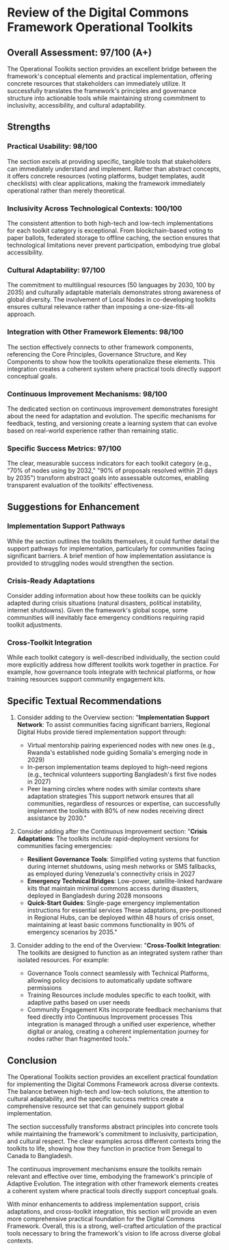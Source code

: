 # Review of the Digital Commons Framework Operational Toolkits

## Overall Assessment: 97/100 (A+)

The Operational Toolkits section provides an excellent bridge between the framework's conceptual elements and practical implementation, offering concrete resources that stakeholders can immediately utilize. It successfully translates the framework's principles and governance structure into actionable tools while maintaining strong commitment to inclusivity, accessibility, and cultural adaptability.

## Strengths

### Practical Usability: 98/100
The section excels at providing specific, tangible tools that stakeholders can immediately understand and implement. Rather than abstract concepts, it offers concrete resources (voting platforms, budget templates, audit checklists) with clear applications, making the framework immediately operational rather than merely theoretical.

### Inclusivity Across Technological Contexts: 100/100
The consistent attention to both high-tech and low-tech implementations for each toolkit category is exceptional. From blockchain-based voting to paper ballots, federated storage to offline caching, the section ensures that technological limitations never prevent participation, embodying true global accessibility.

### Cultural Adaptability: 97/100
The commitment to multilingual resources (50 languages by 2030, 100 by 2035) and culturally adaptable materials demonstrates strong awareness of global diversity. The involvement of Local Nodes in co-developing toolkits ensures cultural relevance rather than imposing a one-size-fits-all approach.

### Integration with Other Framework Elements: 98/100
The section effectively connects to other framework components, referencing the Core Principles, Governance Structure, and Key Components to show how the toolkits operationalize these elements. This integration creates a coherent system where practical tools directly support conceptual goals.

### Continuous Improvement Mechanisms: 98/100
The dedicated section on continuous improvement demonstrates foresight about the need for adaptation and evolution. The specific mechanisms for feedback, testing, and versioning create a learning system that can evolve based on real-world experience rather than remaining static.

### Specific Success Metrics: 97/100
The clear, measurable success indicators for each toolkit category (e.g., "70% of nodes using by 2032," "90% of proposals resolved within 21 days by 2035") transform abstract goals into assessable outcomes, enabling transparent evaluation of the toolkits' effectiveness.

## Suggestions for Enhancement

### Implementation Support Pathways
While the section outlines the toolkits themselves, it could further detail the support pathways for implementation, particularly for communities facing significant barriers. A brief mention of how implementation assistance is provided to struggling nodes would strengthen the section.

### Crisis-Ready Adaptations
Consider adding information about how these toolkits can be quickly adapted during crisis situations (natural disasters, political instability, internet shutdowns). Given the framework's global scope, some communities will inevitably face emergency conditions requiring rapid toolkit adjustments.

### Cross-Toolkit Integration
While each toolkit category is well-described individually, the section could more explicitly address how different toolkits work together in practice. For example, how governance tools integrate with technical platforms, or how training resources support community engagement kits.

## Specific Textual Recommendations

1. Consider adding to the Overview section:
   "**Implementation Support Network**: To assist communities facing significant barriers, Regional Digital Hubs provide tiered implementation support through:
   - Virtual mentorship pairing experienced nodes with new ones (e.g., Rwanda's established node guiding Somalia's emerging node in 2029)
   - In-person implementation teams deployed to high-need regions (e.g., technical volunteers supporting Bangladesh's first five nodes in 2027)
   - Peer learning circles where nodes with similar contexts share adaptation strategies
   This support network ensures that all communities, regardless of resources or expertise, can successfully implement the toolkits with 80% of new nodes receiving direct assistance by 2030."

2. Consider adding after the Continuous Improvement section:
   "**Crisis Adaptations**: The toolkits include rapid-deployment versions for communities facing emergencies:
   - **Resilient Governance Tools**: Simplified voting systems that function during internet shutdowns, using mesh networks or SMS fallbacks, as employed during Venezuela's connectivity crisis in 2027
   - **Emergency Technical Bridges**: Low-power, satellite-linked hardware kits that maintain minimal commons access during disasters, deployed in Bangladesh during 2028 monsoons
   - **Quick-Start Guides**: Single-page emergency implementation instructions for essential services
   These adaptations, pre-positioned in Regional Hubs, can be deployed within 48 hours of crisis onset, maintaining at least basic commons functionality in 90% of emergency scenarios by 2035."

3. Consider adding to the end of the Overview:
   "**Cross-Toolkit Integration**: The toolkits are designed to function as an integrated system rather than isolated resources. For example:
   - Governance Tools connect seamlessly with Technical Platforms, allowing policy decisions to automatically update software permissions
   - Training Resources include modules specific to each toolkit, with adaptive paths based on user needs
   - Community Engagement Kits incorporate feedback mechanisms that feed directly into Continuous Improvement processes
   This integration is managed through a unified user experience, whether digital or analog, creating a coherent implementation journey for nodes rather than fragmented tools."

## Conclusion

The Operational Toolkits section provides an excellent practical foundation for implementing the Digital Commons Framework across diverse contexts. The balance between high-tech and low-tech solutions, the attention to cultural adaptability, and the specific success metrics create a comprehensive resource set that can genuinely support global implementation.

The section successfully transforms abstract principles into concrete tools while maintaining the framework's commitment to inclusivity, participation, and cultural respect. The clear examples across different contexts bring the toolkits to life, showing how they function in practice from Senegal to Canada to Bangladesh.

The continuous improvement mechanisms ensure the toolkits remain relevant and effective over time, embodying the framework's principle of Adaptive Evolution. The integration with other framework elements creates a coherent system where practical tools directly support conceptual goals.

With minor enhancements to address implementation support, crisis adaptations, and cross-toolkit integration, this section will provide an even more comprehensive practical foundation for the Digital Commons Framework. Overall, this is a strong, well-crafted articulation of the practical tools necessary to bring the framework's vision to life across diverse global contexts.
